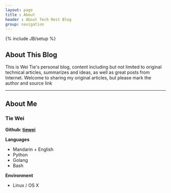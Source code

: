 ```yaml
---
layout: page
title : About
header : About Tech Rest Blog 
group: navigation
---
```


{% include JB/setup %}

## About This Blog

This is Wei Tie's personal blog, content including but not limited to original technical articles, summarizes and ideas, as well as great posts from Internet.
Welcome to sharing my original articles, but please mark the author and source link

---

## About Me

### **Tie Wei**

**Github: [tiewei][1]**

**Languages**

+ Mandarin + English
+ Python
+ Golang
+ Bash


**Environment**

+ Linux / OS X

[1]: https://github.com/tiewei "Github of TieWei"

